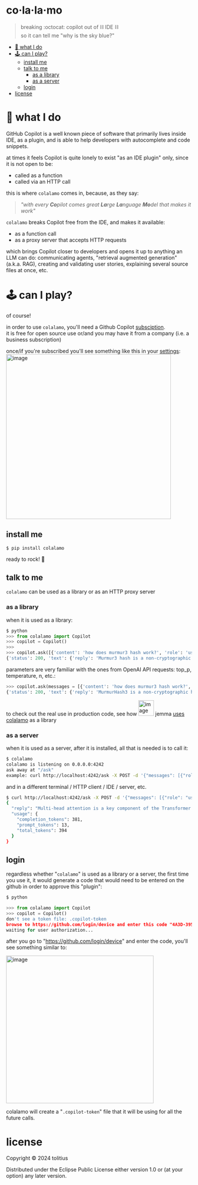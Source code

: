 # co·la·la·mo
> breaking :octocat: copilot out of ⛓️ IDE ⛓️ <br/>
> so it can tell me "why is the sky blue?" <br/>

- [🧬 what I do](#-what-i-do)
- [🕹️ can I play?](#%EF%B8%8F-can-i-play)
  - [install me](#install-me)
  - [talk to me](#talk-to-me)
    - [as a library](#as-a-library)
    - [as a server](#as-a-server) 
  - [login](#login)
- [license](#license)

# 🧬 what I do

GitHub Copilot is a well known piece of software that primarily lives inside IDE, as a plugin, and is able to help developers with autocomplete and code snippets.

at times it feels Copilot is quite lonely to exist "as an IDE plugin" only, since it is not open to be:

* called as a function
* called via an HTTP call

this is where `colalamo` comes in, because, as they say:
> _"with every **Co**pilot comes great **La**rge **La**nguage **Mo**del that makes it work"_

`colalamo` breaks Copilot free from the IDE, and makes it available:

* as a function call
* as a proxy server that accepts HTTP requests

which brings Copilot closer to developers and opens it up to anything an LLM can do: communicating agents, "retrieval augmented generation" (a.k.a. RAG),
creating and validating user stories, explaining several source files at once, etc.

# 🕹️ can I play?

of course!

in order to use `colalamo`, you'll need a Github Copilot [subsciption](https://docs.github.com/en/billing/managing-billing-for-github-copilot/managing-your-github-copilot-individual-subscription).<br/>
it is free for open source use or/and you may have it from a company (i.e. a business subscription)

once/if you're subscribed you'll see something like this in your [settings](https://github.com/settings/billing/summary):<br/>
<img width="447" alt="image" src="https://github.com/tolitius/colalamo/assets/136575/508df008-2af6-4472-a989-6563e41b1275">

## install me

```
$ pip install colalamo
```

ready to rock! :metal:

## talk to me

`colalamo` can be used as a library or as an HTTP proxy server

### as a library

when it is used as a library:

```python
$ python
>>> from colalamo import Copilot
>>> copilot = Copilot()
>>>
>>> copilot.ask([{'content': 'how does murmur3 hash work?', 'role': 'user'}])
{'status': 200, 'text': {'reply': 'Murmur3 hash is a non-cryptographic hash function that takes an input (usually a string or binary data) and produces a fixed-size hash value as output. It was designed to be fast and efficient while providing a good distribution of hash values.\n\nHere is a simplified explanation of how Murmur3 hash works:\n\n1. Initialization: The hash function is initialized with a seed value, which is an arbitrary number chosen by the user.\n\n2. Chunking: The input data is divided into chunks of 4 bytes (32 bits) each. If the input length is not a multiple of 4, padding is added to the last chunk.\n\n3. Processing: Each chunk is processed individually. The hash function performs a series of bitwise operations, such as XOR, shift, and multiplication, on the chunk and the seed value. These operations are designed to mix the bits of the chunk and distribute them across the hash value.\n\n4. Finalization: After processing all the chunks, a finalization step is performed. It involves additional bitwise operations to further mix the bits and ensure a good distribution of the hash value.\n\n5. Output: The resulting hash value is returned as the output of the Murmur3 hash function.\n\nMurmur3 hash has several desirable properties, such as good distribution, low collision rate, and high performance. It is commonly used in applications like hash tables, bloom filters, and data indexing.', 'usage': {'completion_tokens': 286, 'prompt_tokens': 15, 'total_tokens': 301}}}
```

parameters are very familiar with the ones from OpenAI API requests: top_p, temperature, n, etc.:

```python
>>> copilot.ask(messages = [{'content': 'how does murmur3 hash work?', 'role': 'user'}], temperature = 0.6)
{'status': 200, 'text': {'reply': 'MurmurHash3 is a non-cryptographic hash function that is designed to be fast and efficient while maintaining a good distribution of hash values. It was created by Austin Appleby in 2008.\n\nHere is a high-level overview of how MurmurHash3 works:\n\n1. Initialization: The hash function is initialized with a seed value that determines the output hash values.\n\n2. Chunk Processing: The input data is divided into fixed-length chunks (usually 4-byte or 8-byte chunks). These chunks are processed one at a time.\n\n3. Mixing: For each chunk, a series of bitwise operations, multiplications, and rotations are performed to mix the bits of the chunk. This mixing step helps to ensure that small changes in the input data result in significantly different hash values.\n\n4. Finalization: After all the chunks have been processed, a finalization step is performed to mix the remaining bits and produce the final hash value. This step typically involves applying additional bitwise operations and mixing the bits further.\n\n5. Output: The resulting hash value is returned as the output. It is usually a 32-bit or 64-bit integer, depending on the desired output size.\n\nMurmurHash3 is known for its speed and good distribution properties, making it suitable for a wide range of applications such as hash tables, hash-based data structures, and checksum verification. However, it is important to note that MurmurHash3 is not designed for cryptographic purposes, as it lacks the security properties required for cryptographic hash functions.', 'usage': {'completion_tokens': 307, 'prompt_tokens': 15, 'total_tokens': 322}}}
```

to check out the real use in production code, see how <img width="42" alt="image" src="https://github.com/tolitius/colalamo/assets/136575/5b80f72d-628e-4386-813d-5c8caa231e36"> jemma [uses colalamo](https://github.com/tolitius/jemma/blob/74a770a416a7fa69a445df79baee9be50ce3e8b5/jemma/thinker.py#L206-L234) as a library



### as a server

when it is used as a server, after it is installed, all that is needed is to call it:

```bash
$ colalamo
colalamo is listening on 0.0.0.0:4242
ask away at "/ask"
example: curl http://localhost:4242/ask -X POST -d '{"messages": [{"role": "user", "content": "explain how multi-head attention work"}]}'
```

and in a different terminal / HTTP client / IDE / server, etc.

```bash
$ curl http://localhost:4242/ask -X POST -d '{"messages": [{"role": "user", "content": "explain how multi-head attention work"}]}'
{
  "reply": "Multi-head attention is a key component of the Transformer model, which is widely used in natural language processing tasks such as machine translation and text summarization. The main idea behind multi-head attention is to allow the model to focus on different parts of the input sequence simultaneously, capturing various aspects of the information.\n\nHere's a step-by-step explanation of how it works:\n\n1. **Linear Projections**: The input to the multi-head attention mechanism is a set of vectors (usually the embeddings of the words in a sentence). These vectors are linearly transformed into multiple sets of Query (Q), Key (K), and Value (V) vectors. Each set is called a \"head\". The number of heads is a hyperparameter of the model.\n\n2. **Scaled Dot-Product Attention**: For each head, the model computes the attention scores by taking the dot product of the Q and K vectors, and then scaling the result by the square root of the dimension of these vectors. This is to prevent the dot product from growing too large as the dimension increases. The attention scores indicate how much each word in the sentence should be attended to.\n\n3. **Softmax Normalization**: The attention scores are then passed through a softmax function to normalize them into probabilities. This ensures that the scores are positive and sum up to 1.\n\n4. **Weighted Sum**: The softmax output is used to weight the V vectors. The weighted sum of the V vectors is the output of each head.\n\n5. **Concatenation**: The outputs of all heads are concatenated and linearly transformed to produce the final output.\n\nThe multi-head attention mechanism allows the model to capture different types of information from the input sequence. For example, one head might focus on syntactic information (e.g., the grammatical structure of the sentence), while another head might focus on semantic information (e.g., the meaning of the words).",
  "usage": {
    "completion_tokens": 381,
    "prompt_tokens": 13,
    "total_tokens": 394
  }
}
```

## login

regardless whether "`colalamo`" is used as a library or a server, the first time you use it,
it would generate a code that would need to be entered on the github in order to approve this "plugin":

```python
$ python                                                                                                                                                              (master ✱ )

>>> from colalamo import Copilot
>>> copilot = Copilot()
don't see a token file: .copilot-token
browse to https://github.com/login/device and enter this code "4A3D-3957" to authenticate
waiting for user authorization...
```

after you go to "https://github.com/login/device" and enter the code, you'll see something similar to:

<img width="400" alt="image" src="https://github.com/tolitius/colalamo/assets/136575/eaf3cf24-ac52-43ae-b538-e4db9965c314">

colalamo will create a "`.copilot-token`" file that it will be using for all the future calls.

# license

Copyright © 2024 tolitius

Distributed under the Eclipse Public License either version 1.0 or (at
your option) any later version.
